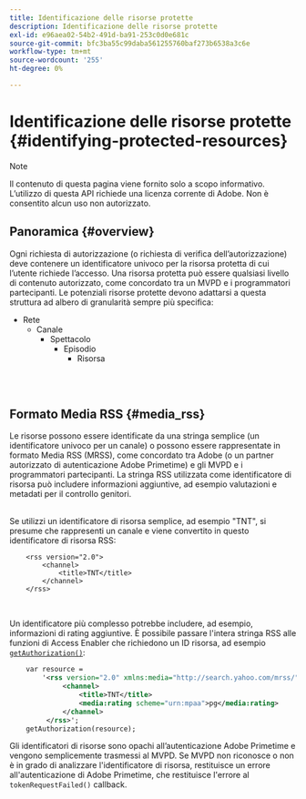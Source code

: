 ```yaml
---
title: Identificazione delle risorse protette
description: Identificazione delle risorse protette
exl-id: e96aea02-54b2-491d-ba91-253c0d0e681c
source-git-commit: bfc3ba55c99daba561255760baf273b6538a3c6e
workflow-type: tm+mt
source-wordcount: '255'
ht-degree: 0%

---
```


# Identificazione delle risorse protette {#identifying-protected-resources}

>[!NOTE]
>
>Il contenuto di questa pagina viene fornito solo a scopo informativo. L’utilizzo di questa API richiede una licenza corrente di Adobe. Non è consentito alcun uso non autorizzato.

## Panoramica {#overview}

Ogni richiesta di autorizzazione (o richiesta di verifica dell’autorizzazione) deve contenere un identificatore univoco per la risorsa protetta di cui l’utente richiede l’accesso. Una risorsa protetta può essere qualsiasi livello di contenuto autorizzato, come concordato tra un MVPD e i programmatori partecipanti. Le potenziali risorse protette devono adattarsi a questa struttura ad albero di granularità sempre più specifica:

- Rete
   - Canale
      - Spettacolo
         - Episodio
            - Risorsa\
                

</br>

## Formato Media RSS {#media_rss}

Le risorse possono essere identificate da una stringa semplice (un identificatore univoco per un canale) o possono essere rappresentate in formato Media RSS (MRSS), come concordato tra Adobe (o un partner autorizzato di autenticazione Adobe Primetime) e gli MVPD e i programmatori partecipanti. La stringa RSS utilizzata come identificatore di risorsa può includere informazioni aggiuntive, ad esempio valutazioni e metadati per il controllo genitori.\
 

Se utilizzi un identificatore di risorsa semplice, ad esempio &quot;TNT&quot;, si presume che rappresenti un canale e viene convertito in questo identificatore di risorsa RSS:

```RSS
    <rss version="2.0"> 
        <channel>
            <title>TNT</title>
        </channel>
    </rss>
```
 

Un identificatore più complesso potrebbe includere, ad esempio, informazioni di rating aggiuntive. È possibile passare l&#39;intera stringa RSS alle funzioni di Access Enabler che richiedono un ID risorsa, ad esempio [`getAuthorization()`](/help/authentication/rest-api-reference.md):

```rss
    var resource = 
        '<rss version="2.0" xmlns:media="http://search.yahoo.com/mrss/"> 
             <channel>
                 <title>TNT</title>
                 <media:rating scheme="urn:mpaa">pg</media:rating>
             </channel>
         </rss>'; 
    getAuthorization(resource);
```

Gli identificatori di risorse sono opachi all’autenticazione Adobe Primetime e vengono semplicemente trasmessi al MVPD. Se MVPD non riconosce o non è in grado di analizzare l&#39;identificatore di risorsa, restituisce un errore all&#39;autenticazione di Adobe Primetime, che restituisce l&#39;errore al `tokenRequestFailed()` callback.

<!--
## Related Information {#related}

-  User Metadata
-  Preflight Authorization
-->
